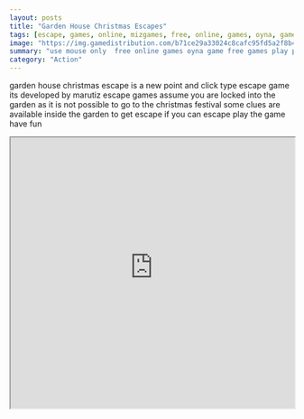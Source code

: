 ```yaml
---
layout: posts
title: "Garden House Christmas Escapes"
tags: [escape, games, online, mizgames, free, online, games, oyna, game, free, games, play, play, games]
image: "https://img.gamedistribution.com/b71ce29a33024c8cafc95fd5a2f8b490.jpg"
summary: "use mouse only  free online games oyna game free games play play games"
category: "Action"
---
```


garden house christmas escape is a new point and click type escape game its developed by marutiz escape games assume you are locked into the garden as it is not possible to go to the christmas festival some clues are available inside the garden to get escape if you can escape play the game have fun

<iframe width="100%" height="480px;" src="https://flash.gamedistribution.com?game=b71ce29a33024c8cafc95fd5a2f8b490"></iframe>